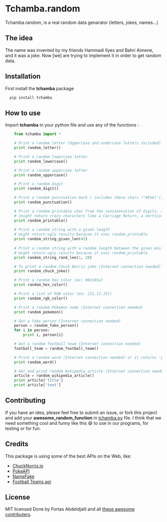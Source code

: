 # Tchamba.random
Tchamba.random, is a real random data genarator (letters, jokes, names...)

## The idea
The name was invented by my friends Hammadi Ilyes and Bahri Aimene, and it was a joke. Now [we] are trying to implement it in order to get random data.

## Installation
First install the **tchamba** package
```bash
  pip install tchamba
```
## How to use
Import **tchamba** in your python file and use any of the functions :
```python
    from tchamba import *

    # Print a random letter (Uppercase and undercase letters included)
    print random_letter()

    # Print a random lowercase letter
    print random_lowercase()

    # Print a random uppercase letter
    print random_uppercase()

    # Print a random digit
    print random_digit()

    # Print a random punctuation mark ( includes these chars !"#$%&\'()*+,-./:;<=>?@[\\]^_`{|}~  )
    print random_punctuation()

    # Print a random printable char from the concatenation of digits, ascii_letters, punctuation, and whitespaces.
    # [might return crazy characters like a Carriage Return, a Vertical Tabulator, or a Form Feed]
    print random_printable()
    
    # Print a random string with a given length
    # might return ugly results because it uses random_printable
    print random_string_given_len(42)
    
    # Print a random string with a random length between the given min_length and max_length
    # might return ugly results because it uses random_printable
    print random_string_rand_len(1, 20)

    # To print a random Chuck Norris joke (Internet connection needed)
    print random_chuck_joke()

    # Print a random hex color (ex: #02c65a)
    print random_hex_color()

    # Print a list of RGB color (ex: [31,12,15])
    print random_rgb_color()

    # Print a random Pokemon name (Internet connection needed)
    print random_pokemon()

    # Get a fake person (Internet connection needed)
    person = random_fake_person()
    for i in person:
        print i, person[i]

    # Get a random football team (Internet connection needed)
    football_team = random_football_team()

    # Print a random word (Internet connection needed) or it returns 'potatoes'
    print random_word()

    # Get and print random Wikipedia article (Internet connection needed) or it will return "Python article"
    article = random_wikipedia_article()
    print article['title']
    print article['text']
```

## Contributing
If you have an idea, please feel free to submit an issue, or fork this project and add your **awesome_random_function** in [tchamba.py](tchamba/tchamba.py) file.
I think that we need something cool and funny like this :smile: to use in our programs, for testing or for fun.

## Credits
This package is using some of the best APIs on the Web, like:
* [ChuckNorris.io](https://chucknorris.io)
* [PokeAPI](https://pokeapi.co)
* [NameFake](http://namefake.com/api)
* [Football Teams api](http://api.football-data.org)

## License
MIT licensed Done by Fortas Abdeldjalil and all [these awesome contributers](https://github.com/Fcmam5/tchamba/graphs/contributors).
